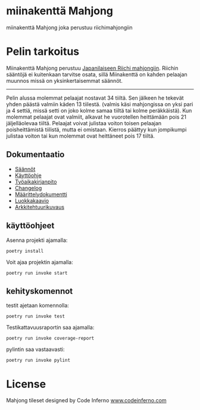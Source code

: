 # miinakenttä Mahjong
miinakenttä Mahjong joka perustuu riichimahjongiin

# Pelin tarkoitus

Miinakenttä Mahjong perustuu [Japanilaiseen Riichi mahjongiin](https://en.wikipedia.org/wiki/Japanese_mahjong). Riichin sääntöjä ei kuitenkaan tarvitse osata, sillä Miinakenttä on kahden pelaajan muunnos missä on yksinkertaisemmat säännöt.
___

Pelin alussa molemmat pelaajat nostavat 34 tiiltä. Sen jälkeen he tekevät yhden päästä valmiin käden 13 tiilestä. (valmis käsi mahjongissa on yksi pari ja 4 settiä, missä setti on joko kolme samaa tiiltä tai kolme peräkkäistä). Kun molemmat pelaajat ovat valmiit, alkavat he vuorotellen heittämään pois 21 jäljelläolevaa tiiltä. Pelaajat voivat julistaa voiton toisen pelaajan poisheittämistä tiilistä, mutta ei omistaan. Kierros päättyy kun jompikumpi julistaa voiton tai kun molemmat ovat heittäneet pois 17 tiiltä.

## Dokumentaatio
- [Säännöt](./docs/saannot.md)
- [Käyttöohje](./docs/kaytto-ohje.md)
- [Työaikakirjanpito](./docs/tuntikirjanpito.md)
- [Changelog](./docs/changelog.md)
- [Määrittelydokumentti](./docs/vaatimusmaarittely.md)
- [Luokkakaavio](./docs/kuvat/luokkakaavio.png)
- [Arkkitehtuurikuvaus](./docs/arkkitehtuurikuvaus.md)
## käyttöohjeet

Asenna projekti ajamalla:
```
poetry install
```

Voit ajaa projektin ajamalla:
```
poetry run invoke start
```

## kehityskomennot

testit ajetaan komennolla:
```
poetry run invoke test
```
Testikattavuusraportin saa ajamalla:
```
poetry run invoke coverage-report
```
pylintin saa vastaavasti:
```
poetry run invoke pylint
```
# License

Mahjong tileset designed by Code Inferno www.codeinferno.com
